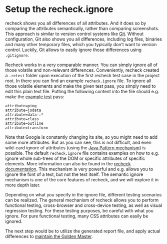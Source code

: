 Setup the recheck.ignore
========================

recheck shows you all differences of all attributes. And it does so by comparing the attributes semantically, rather than comparing screenshots. This approach is similar to version control systems like [Git](https://git-scm.com). Without configuration, Git also shows you all differences, including log files, binaries and many other temporary files, which you typically don’t want to version control. Luckily, Git allows to easily ignore those differences using `.gitignore`.

Recheck works in a very comparable manner. You can simply ignore all of those volatile and non-relevant differences. Conveniently, recheck created a `.retest` folder upon execution of the first recheck test case in the project root. In there you can find an example `recheck.ignore` file. To ignore all those volatile elements and make the given test pass, you simply need to edit this plain text file. Putting the following content into the file should e.g. make the [example test](explicit-checks.md) pass:

```
attribute=ping
attribute=jsdata
attribute=data-.*
attribute=class
attribute=outline
attribute=transform
```

Note that Google is constantly changing its site, so you might need to add some more attributes. But as you can see, this is not difficult, and even wild-card ignore of attributes (using the [Java Pattern mechanism](https://docs.oracle.com/javase/7/docs/api/java/util/regex/Pattern.html)) is possible. The default `recheck.ignore` file contains examples on how to e.g. ignore whole sub-trees of the DOM or specific attributes of specific elements. More information can also be found in the [recheck documentation](https://retest.github.io/docs/recheck/how-ignore-works-in-recheck/). This mechanism is very powerful and e.g. allows you to ignore the font of a text, but not the text itself. The semantic ignore mechanism is one of the core features of recheck, and we will explore it in more depth later.

Depending on what you specify in the ignore file, different testing scenarios can be realized. The general mechanism of recheck allows you to perform functional testing, cross-browser and cross-device testing, as well as visual regression testing. For these testing purposes, be careful with what you ignore. For pure functional testing, many CSS attributes can easily be ignored.

The next step would be to utilize the generated report file, and apply actual differences to [maintain the Golden Master](../../recheck.cli/tutorial/maintain-golden-master.md).
